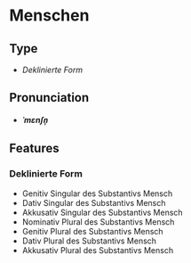 # Menschen
## Type
- _Deklinierte Form_
## Pronunciation
- **_ˈmɛnʃn̩_**
## Features
### Deklinierte Form
- Genitiv Singular des Substantivs Mensch
- Dativ Singular des Substantivs Mensch
- Akkusativ Singular des Substantivs Mensch
- Nominativ Plural des Substantivs Mensch
- Genitiv Plural des Substantivs Mensch
- Dativ Plural des Substantivs Mensch
- Akkusativ Plural des Substantivs Mensch
